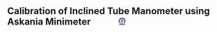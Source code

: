 ## Calibration of Inclined Tube Manometer using Askania Minimeter &nbsp; &nbsp; &nbsp; &nbsp; &nbsp; &nbsp; <img src="images/iitkgp.png" width="3%" />
